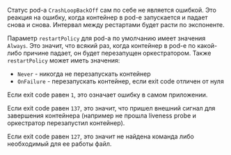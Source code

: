 Статус pod-а `CrashLoopBackOff` сам по себе не является ошибкой. Это реакция на ошибку, когда контейнер в pod-е запускается и падает снова и снова. Интервал между рестартами будет расти по экспоненте.

Параметр `restartPolicy` для pod-а по умолчанию имеет значения `Always`. Это значит, что всякий раз, когда контейнер в pod-е по какой-либо причине падает, он будет перезапущен оркестратором. Также `restartPolicy` может иметь значения:

- `Never` - никогда не перезапускать контейнер
- `OnFailure` - перезапускать контейнер, если exit code отличен от нуля

Если exit code равен `1`, это означает ошибку в самом приложении.

Если exit code равен `137`, это значит, что пришел внешний сигнал для завершения контейнера (например не прошла liveness probe и оркестратор перезапустил контейнер).

Если exit code равен `127`, это значит не найдена команда либо необходимый для ее работы файл.